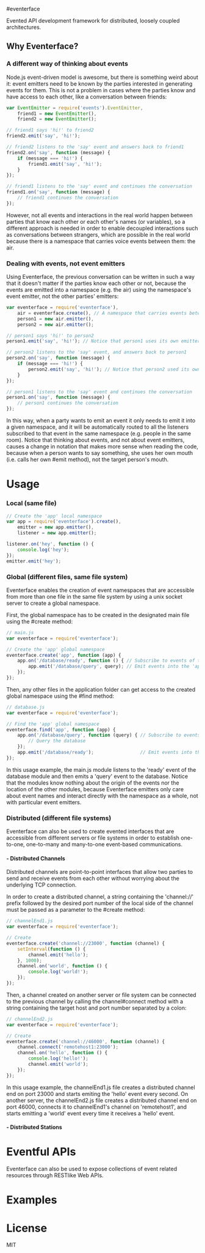 #eventerface

Evented API development framework for distributed, loosely coupled architectures.

## Why Eventerface? 

### A different way of thinking about events

Node.js event-driven model is awesome, but there is something weird about it: event emitters need to be known by the parties interested in generating events for them. This is not a problem in cases where the parties know and have access to each other, like a conversation between friends:

``` js
var EventEmitter = require('events').EventEmitter,
    friend1 = new EventEmitter(),
    friend2 = new EventEmitter();

// friend1 says 'hi!' to friend2
friend2.emit('say', 'hi!');

// friend2 listens to the 'say' event and answers back to friend1
friend2.on('say', function (message) {
    if (message === 'hi!') {
        friend1.emit('say', 'hi!');
    }
});

// friend1 listens to the 'say' event and continues the conversation
friend1.on('say', function (message) {
    // friend1 continues the conversation
});
```  

However, not all events and interactions in the real world happen between parties that know each other or each other's names (or variables), so a different approach is needed in order to enable decoupled interactions such as conversations between strangers, which are possible in the real world because there is a namespace that carries voice events between them: the air.

### Dealing with events, not event emitters

Using Eventerface, the previous conversation can be written in such a way that it doesn't matter if the parties know each other or not, because the events are emitted into a namespace (e.g. the air) using the namespace's event emitter, not the other parties' emitters:

``` js
var eventerface = require('eventerface'),
    air = eventerface.create(), // A namespace that carries events between the member parties
    person1 = new air.emitter(),
    person2 = new air.emitter();

// person1 says 'hi!' to person2
person1.emit('say', 'hi!'); // Notice that person1 uses its own emitter instead of person2's

// person2 listens to the 'say' event, and answers back to person1
person2.on('say', function (message) {
    if (message === 'hi!') {
        person2.emit('say', 'hi!'); // Notice that person2 used its own emitter, not person1's
    }
});

// person1 listens to the 'say' event and continues the conversation
person1.on('say', function (message) {
    // person1 continues the conversation
});

```  

In this way, when a party wants to emit an event it only needs to emit it into a given namespace, and it will be automatically routed to all the listeners subscribed to that event in the same namespace (e.g. people in the same room). Notice that thinking about events, and not about event emitters, causes a change in notation that makes more sense when reading the code, because when a person wants to say something, she uses her own mouth (i.e. calls her own #emit method), not the target person's mouth.

# Usage

### Local (same file)
``` js
// Create the 'app' local namespace
var app = require('eventerface').create(),
    emitter = new app.emitter(),
    listener = new app.emitter();

listener.on('hey', function () {
    console.log('hey');
});
emitter.emit('hey');
```  

### Global (different files, same file system)
Eventerface enables the creation of event namespaces that are accessible from more than one file in the same file system by using a unix socket server to create a global namespace.

First, the global namespace has to be created in the designated main file using the #create method:
``` js
// main.js
var eventerface = require('eventerface');

// Create the 'app' global namespace
eventerface.create('app', function (app) {
    app.on('/database/ready', function () { // Subscribe to events of the 'app' namespace
        app.emit('/database/query', query); // Emit events into the 'app' namespace
    });
});
```  

Then, any other files in the application folder can get access to the created global namespace using the #find method:
``` js
// database.js
var eventerface = require('eventerface');

// Find the 'app' global namespace
eventerface.find('app', function (app) {
    app.on('/database/query', function (query) { // Subscribe to events of the 'app' namespace
        // Query the database
    });
    app.emit('/database/ready');                 // Emit events into the 'app' namespace
});
```  

In this usage example, the main.js module listens to the 'ready' event of the database module and then emits a 'query' event to the database. Notice that the modules know nothing about the origin of the events nor the location of the other modules, because Eventerface emitters only care about event names and interact directly with the namespace as a whole, not with particular event emitters.

### Distributed (different file systems)
Eventerface can also be used to create evented interfaces that are accessible from different servers or file systems in order to establish one-to-one, one-to-many and many-to-one event-based communications.

#### - Distributed Channels
Distributed channels are point-to-point interfaces that allow two parties to send and receive events from each other without worrying about the underlying TCP connection.

In order to create a distributed channel, a string containing the 'channel://' prefix followed by the desired port number of the local side of the channel must be passed as a parameter to the #create method:
``` js
// channelEnd1.js
var eventerface = require('eventerface');

// Create
eventerface.create('channel://23000', function (channel) {
    setInterval(function () {
        channel.emit('hello');
    }, 1000);
    channel.on('world', function () {
        console.log('world!');
    });
});
```

Then, a channel created on another server or file system can be connected to the previous channel by calling the channel#connect method with a string containing the target host and port number separated by a colon:
``` js
// channelEnd2.js
var eventerface = require('eventerface');

// Create
eventerface.create('channel://46000', function (channel) {
    channel.connect('remotehost1:23000');
    channel.on('hello', function () {
        console.log('hello!');
        channel.emit('world');
    });
});
```

In this usage example, the channelEnd1.js file creates a distributed channel end on port 23000 and starts emiting the 'hello' event every second. On another server, the channelEnd2.js file creates a distributed channel end on port 46000, connects it to channelEnd1's channel on 'remotehost1', and starts emitting a 'world' event every time it receives a 'hello' event.

#### - Distributed Stations

# Eventful APIs
Eventerface can also be used to expose collections of event related resources through RESTlike Web APIs.

# Examples

# License
MIT



